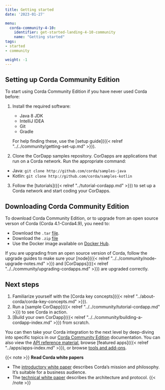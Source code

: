 ```yaml
---
title: Getting started
date: '2023-01-27'

menu:
  corda-community-4-10:
    identifier: get-started-landing-4-10-community
    name: "Getting started"
tags:
- started
- community

weight: -1
---
```


## Setting up Corda Community Edition

To start using Corda Community Edition if you have never used Corda before:

1. Install the required software:
   * Java 8 JDK
   * IntelliJ IDEA
   * Git
   * Gradle

   For help finding these, use the [setup guide]({{< relref "../../community/getting-set-up.md" >}}).

2. Clone the CorDapp samples repository. CorDapps are applications that run on a Corda network. Run the appropriate command:

  * Java: `git clone http://github.com/corda/samples-java`
  * Kotlin: `git clone http://github.com/corda/samples-kotlin`

3. Follow the [tutorials]({{< relref "../tutorial-cordapp.md" >}}) to set up a Corda network and start coding your CorDapps.

## Downloading Corda Community Edition

To download Corda Community Edition, or to upgrade from an open source verson of Corda (Corda 4.1-Corda4.9), you need to:

* Download the `.tar` [file](https://download.corda.net/corda-community-edition/4.10/community-4.10.tar).
* Download the `.zip` [file](https://download.corda.net/corda-community-edition/4.10/community-4.10.zip)
* Use the Docker image available on [Docker Hub](https://hub.docker.com/repository/docker/corda/community).

If you are upgrading from an open source version of Corda, follow the upgrade guides to make sure your [node]({{< relref "../../community/node-upgrade-notes.md" >}}) and [CorDapps]({{< relref "../../community/upgrading-cordapps.md" >}}) are upgraded correctly.

## Next steps

1. Familiarize yourself with the [Corda key concepts]({{< relref "../about-corda/corda-key-concepts.md" >}}). 
2. Run a [sample CorDapp]({{< relref "../../community/tutorial-cordapp.md" >}}) to see Corda in action.
4. [Build your own CorDapp]({{< relref "../../community/building-a-cordapp-index.md" >}}) from scratch.

You can then take your Corda integration to the next level by deep-diving into specific topics in our [Corda Community Edition](../../community.html) documentation. You can also view the [API reference material](../../../../../../en/api-ref.html), browse [featured apps]({{< relref "../apps/apps-index.md" >}}), or browse [tools and add-ons](../../../../../../en/tools.html).

{{< note >}}
<b>Read Corda white papers</b>
* The [introductory white paper](https://www.r3.com/white-papers/the-corda-platform-an-introduction-whitepaper/) describes Corda’s mission and philosophy. It’s suitable for a business audience.
* The [technical white paper](https://www.r3.com/white-papers/corda-technical-whitepaper/) describes the architecture and protocol.
{{< /note >}}

